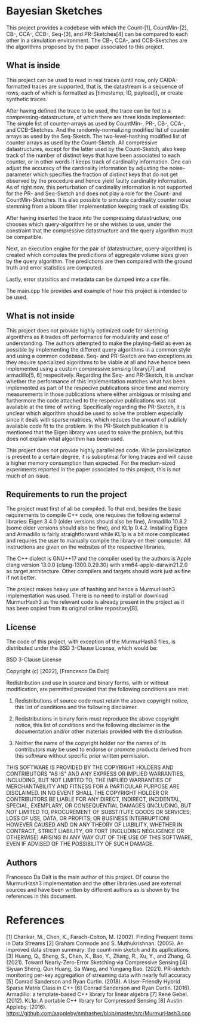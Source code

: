 # Bayesian Sketches 

This project provides a codebase with which the Count-[1], CountMin-[2], CB-, CCA-, CCB-, Seq-[3], and PR-Sketches[4] can be compared to each other in a simulation environment.
The CB-, CCA-, and CCB-Sketches are the algorithms proposed by the paper associated to this project.

## What is inside

This project can be used to read in real traces (until now, only CAIDA-formatted traces are supported, that is, the datastream is a sequence of rows, each of which is formatted as [timestamp, ID, payload]), or create synthetic traces. 

After having defined the trace to be used, the trace can be fed to a compressing-datastructure, of which there are three kinds implemented: The simple list of counter-arrays as used by CountMin-, PR-, CB-, CCA-, and CCB-Sketches. And the randomly-normalizing modified list of counter arrays as used by the Seq-Sketch. The two-level-hashing modified list of counter arrays as used by the Count-Sketch. All compressive datastructures, except for the latter used by the Count-Sketch, also keep track of the number of distinct keys that have been associated to each counter, or in other words it keeps track of cardinality information. One can adjust the accuracy of the cardinality information by adjusting the noise-parameter which specifies the fraction of distinct keys that do not get observed by the procedure and hence yield faulty cardinality information. As of right now, this perturbation of cardinality information is not supported for the PR- and Seq-Sketch and does not play a role for the Count- and CountMin-Sketches. 
It is also possible to simulate cardinality counter noise stemming from a bloom filter implementation keeping track of existing IDs. 

After having inserted the trace into the compressing datastructure, one chooses which query-algorithm he or she wishes to use, under the constraint that the compressive datastructure and the query algorithm must be compatible.

Next, an execution engine for the pair of (datastructure, query-algorithm) is created which computes the predicitions of aggregate volume sizes given by the query algorithm. The predictions are then compared with the ground truth and error statistics are computed.

Lastly, error statsitics and metadata can be dumped into a csv file.

The main.cpp file provides and example of how this project is intended to be used.

## What is not inside

This project does not provide highly optimized code for sketching algorithms as it trades off performance for modularity and ease of understanding. The authors attempted to make the playing-field as even as possible by implementing the different query algorithms in a common style and using a common codebase. Seq- and PR-Sketch are two exceptions as they require specialized algorithms to be viable at all and have hence been implemented using a custom compressive sensing library[7] and armadillo[5, 6] respecitvely. Regarding the Seq- and PR-Sketch, it is unclear whether the performance of this implementation matches what has been implemented as part of the respecive publications since time and memory measurements in those publications where either ambigous or missing and furthermore the code attached to the respecive publications was not available at the time of writing. Specifically regarding the PR-Sketch, it is unclear which algorithm should be used to solve the problem especially since it deals with sparse matrices, which reduces the amount of publicly available code fit to the problem. In the PR-Sketch publication it is mentioned that the Eigen library was used to solve the problem, but this does not explain what algorithm has been used.

This project does not provide highly parallelized code. While parallelization is present to a certain degree, it is suboptimal for long traces and will cause a higher memory consumption than expected. For the medium-sized experiments reported in the paper associated to this project, this is not much of an issue.

## Requirements to run the project

The project must first of all be compiled. To that end, besides the basic requirements to compile C++ code, one requires the following external libraries: Eigen 3.4.0 (older versions should also be fine), Armadillo 10.8.2 (some older versions should also be fine), and KL1p 0.4.2. Installing Eigen and Armadillo is fairly straightforward while KL1p is a bit more complicated and requires the user to manually compile the library on their computer. All instructions are given on the websites of the respective libraries.

The C++ dialect is GNU++17 and the compiler used by the authors is Apple clang version 13.0.0 (clang-1300.0.29.30) with arm64-apple-darwin21.2.0 as target architecture. Other compilers and targets should work just as fine if not better.

The project makes heavy use of hashing and hence a MurmurHash3 implementation was used. There is no need to install or download MurmurHash3 as the relevant code is already present in the project as it has been copied from its original online repository[8].

## License

The code of this project, with exception of the MurmurHash3 files, is distributed under the BSD 3-Clause License, which would be:

BSD 3-Clause License

Copyright (c) [2022], [Francesco Da Dalt]

Redistribution and use in source and binary forms, with or without
modification, are permitted provided that the following conditions are met:

1. Redistributions of source code must retain the above copyright notice, this
   list of conditions and the following disclaimer.

2. Redistributions in binary form must reproduce the above copyright notice,
   this list of conditions and the following disclaimer in the documentation
   and/or other materials provided with the distribution.

3. Neither the name of the copyright holder nor the names of its
   contributors may be used to endorse or promote products derived from
   this software without specific prior written permission.

THIS SOFTWARE IS PROVIDED BY THE COPYRIGHT HOLDERS AND CONTRIBUTORS "AS IS"
AND ANY EXPRESS OR IMPLIED WARRANTIES, INCLUDING, BUT NOT LIMITED TO, THE
IMPLIED WARRANTIES OF MERCHANTABILITY AND FITNESS FOR A PARTICULAR PURPOSE ARE
DISCLAIMED. IN NO EVENT SHALL THE COPYRIGHT HOLDER OR CONTRIBUTORS BE LIABLE
FOR ANY DIRECT, INDIRECT, INCIDENTAL, SPECIAL, EXEMPLARY, OR CONSEQUENTIAL
DAMAGES (INCLUDING, BUT NOT LIMITED TO, PROCUREMENT OF SUBSTITUTE GOODS OR
SERVICES; LOSS OF USE, DATA, OR PROFITS; OR BUSINESS INTERRUPTION) HOWEVER
CAUSED AND ON ANY THEORY OF LIABILITY, WHETHER IN CONTRACT, STRICT LIABILITY,
OR TORT (INCLUDING NEGLIGENCE OR OTHERWISE) ARISING IN ANY WAY OUT OF THE USE
OF THIS SOFTWARE, EVEN IF ADVISED OF THE POSSIBILITY OF SUCH DAMAGE.



## Authors

Francesco Da Dalt is the main author of this project. Of course the MurmurHash3 implementation and the other libraries used are external sources and have been written by different authors as is shown by the references in this document.


# References

[1] Charikar, M., Chen, K., Farach-Colton, M. (2002). Finding Frequent Items in Data Streams
[2] Graham Cormode and S. Muthukrishnan. (2005). An improved data stream summary: the count-min sketch and its applications
[3] Huang, Q., Sheng, S., Chen, X., Bao, Y., Zhang, R., Xu, Y., and Zhang, G. (2021). Toward Nearly-Zero-Error Sketching via Compressive Sensing
[4] Siyuan Sheng, Qun Huang, Sa Wang, and Yungang Bao. (2021). PR-sketch: monitoring per-key aggregation of streaming data with nearly full accuracy
[5] Conrad Sanderson and Ryan Curtin. (2018). A User-Friendly Hybrid Sparse Matrix Class in C++
[6] Conrad Sanderson and Ryan Curtin. (2016). Armadillo: a template-based C++ library for linear algebra
[7] René Gebel. (2012). KL1p: A portable C++ library for Compressed Sensing
[8] Austin Appleby. (2016). https://github.com/aappleby/smhasher/blob/master/src/MurmurHash3.cpp

